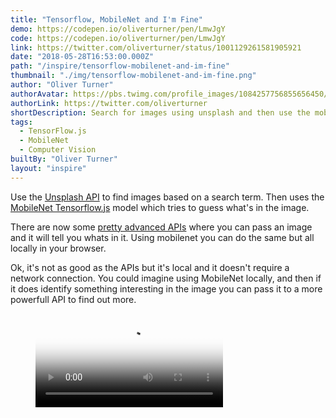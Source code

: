 ```yaml
---
title: "Tensorflow, MobileNet and I'm Fine"
demo: https://codepen.io/oliverturner/pen/LmwJgY
code: https://codepen.io/oliverturner/pen/LmwJgY
link: https://twitter.com/oliverturner/status/1001129261581905921
date: "2018-05-28T16:53:00.000Z"
path: "/inspire/tensorflow-mobilenet-and-im-fine"
thumbnail: "./img/tensorflow-mobilenet-and-im-fine.png"
author: "Oliver Turner"
authorAvatar: https://pbs.twimg.com/profile_images/1084257756855656450/NTwY5MEl_400x400.jpg
authorLink: https://twitter.com/oliverturner
shortDescription: Search for images using unsplash and then use the mobilenet tensorflow.js model to try to figure out exactly what's in the image?
tags:
  - TensorFlow.js
  - MobileNet
  - Computer Vision
builtBy: "Oliver Turner"
layout: "inspire"
---
```


Use the [Unsplash API](https://unsplash.com/developers) to find images based on a search term. Then uses the [MobileNet Tensorflow.js](https://github.com/tensorflow/tfjs-examples/tree/master/mobilenet) model which tries to guess what's in the image.

There are now some [pretty advanced APIs](https://azure.microsoft.com/services/cognitive-services/computer-vision/) where you can pass an image and it will tell you whats in it. Using mobilenet you can do the same but all locally in your browser.

Ok, it's not as good as the APIs but it's local and it doesn't require a network connection. You could imagine using MobileNet locally, and then if it does identify something interesting in the image you can pass it to a more powerfull API to find out more.

<figure class="video_container">
  <video controls="true" autoplay loop allowfullscreen="true" poster="./img/tensorflow-mobilenet-and-im-fine.png">
    <source src="./img/tensorflow-mobilenet-and-im-fine.mp4" type="video/mp4">
  </video>
</figure>
